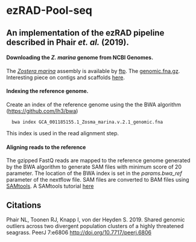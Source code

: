 # ezRAD-Pool-seq
## An implementation of the ezRAD pipeline described in Phair _et. al._ (2019).

#### Downloading the _Z. marina_ genome from NCBI Genomes. 

The [_Zostera marina_](https://www.ncbi.nlm.nih.gov/Taxonomy/Browser/wwwtax.cgi?mode=Info&id=29655&lvl=3&lin=f&keep=1&srchmode=1&unlock) assembly is available by [ftp](https://ftp.ncbi.nih.gov/genomes/genbank/plant/Zostera_marina/all_assembly_versions/GCA_001185155.1_Zosma_marina.v.2.1/). The [genomic.fna.gz](https://ftp.ncbi.nlm.nih.gov/genomes/all/GCA/001/185/155/GCA_001185155.1_Zosma_marina.v.2.1/GCA_001185155.1_Zosma_marina.v.2.1_genomic.fna.gz). Interesting piece on contigs and scaffolds [here](https://www.pacb.com/blog/genomes-vs-gennnnes-difference-contigs-scaffolds-genome-assemblies/).


#### Indexing the reference genome.

Create an index of the reference genome using the the BWA algorithm (https://github.com/lh3/bwa)

```
  bwa index GCA_001185155.1_Zosma_marina.v.2.1_genomic.fna

```
This index is used in the read alignment step.


#### Aligning reads to the reference 

The gzipped FastQ reads are mapped to the reference genome generated by the BWA algorithm to generate SAM files with minimum score of 20 parameter. The location of the BWA index is set in the _params.bwa_ref_ parameter of the nextflow file. SAM files are converted to BAM files using [SAMtools](http://www.htslib.org/doc/samtools.html). A SAMtools tutorial [here](http://quinlanlab.org/tutorials/samtools/samtools.html) 






## Citations ##

Phair NL, Toonen RJ, Knapp I, von der Heyden S. 2019. Shared genomic outliers across two divergent population clusters of a highly threatened seagrass. PeerJ 7:e6806 http://doi.org/10.7717/peerj.6806
